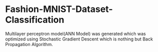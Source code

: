 # Fashion-MNIST-Dataset-Classification
Multilayer perceptron model(ANN Model) was generated which was optimized using Stochastic Gradient Descent which is nothing but Back Propagation Algorithm. 

